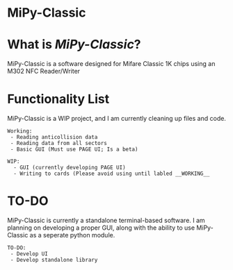 # MiPy-Classic
# What is _MiPy-Classic_?
MiPy-Classic is a software designed for Mifare Classic 1K chips using an M302 NFC Reader/Writer
# Functionality List
MiPy-Classic is a WIP project, and I am currently cleaning up files and code.
```
Working:
 - Reading anticollision data
 - Reading data from all sectors
 - Basic GUI (Must use PAGE UI; Is a beta)
 
WIP:
  - GUI (currently developing PAGE UI)
  - Writing to cards (Please avoid using until labled __WORKING__
```
# TO-DO
MiPy-Classic is currently a standalone terminal-based software. I am planning on developing a proper GUI, along with the ability to use MiPy-Classic as a seperate python module.
```
TO-DO:
 - Develop UI
 - Develop standalone library
```

